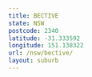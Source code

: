 ```yaml
---
title: BECTIVE
state: NSW
postcode: 2340
latitude: -31.333592
longitude: 151.138322
url: /nsw/bective/
layout: suburb
---
```

